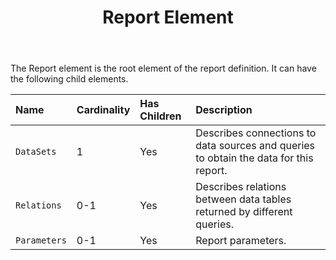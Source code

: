 ﻿---
title: Report Element
second_title: Aspose.Words for SharePoint
articleTitle: Report Element
linktitle: Report Element
description: "Report element meaning and structure which may be used while configuring Aspose.Words for SharePoint reports."
type: docs
weight: 20
url: /sharepoint/report-element/
---

The Report element is the root element of the report definition. It can have the following child elements.

| Name |Cardinality|Has Children| Description |
| :- | :- | :- | :- |
| `DataSets` |1| Yes |Describes connections to data sources and queries to obtain the data for this report.|
| `Relations` |0-1| Yes |Describes relations between data tables returned by different queries.|
| `Parameters` |0-1| Yes |Report parameters.|
